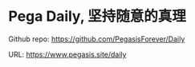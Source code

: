 # Pega Daily, 坚持随意的真理

Github repo: <https://github.com/PegasisForever/Daily>

URL: <https://www.pegasis.site/daily>